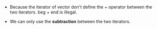 - Because the iterator of vector don't define the + operator between the two iterators. beg + end is illegal.

- We can only use the **subtraction** between the two iterators.

